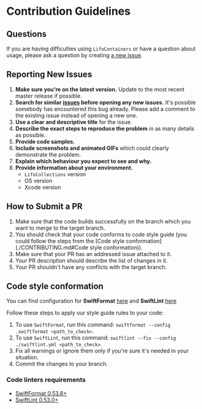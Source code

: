 # Contribution Guidelines

## Questions

If you are having difficulties using `LifoContainers` or have a question about usage, please ask a question by creating [a new issue](https://github.com/Shadowman405/LifoCollections/issues/new). 

## Reporting New Issues

1. **Make sure you're on the latest version.** Update to the most recent master release if possible.
2. **Search for similar [issues](https://github.com/Shadowman405/LifoCollections/issues) before opening any new issues.** It's possible somebody has encountered this bug already. Please add a comment to the existing issue instead of opening a new one.
3. **Use a clear and descriptive title** for the issue.
4. **Describe the exact steps to reproduce the problem** in as many details as possible.
4. **Provide code samples.**
5. **Include screenshots and animated GIFs** which could clearly demonstrate the problem.
6. **Explain which behaviour you expect to see and why.**
7. **Provide information about your environment.**
    - `LifoCollections` version
    - OS version
    - Xcode version
    
## How to Submit a PR

1. Make sure that the code builds successfully on the branch which you want to merge to the target branch.
1. You should check that your code conforms to code style guide (you could follow the steps from the [Code style conformation](./CONTRIBUTING.md#Code style conformation)).
1. Make sure that your PR has an addressed issue attached to it.
1. Your PR description should describe the list of changes in it.
1. Your PR shouldn't have any conflicts with the target branch.

## Code style conformation

You can find configuration for **SwiftFormat**  [here](./.swiftformat) and **SwiftLint** [here](./.swiftlint) 

Follow these steps to apply our style guide rules to your code:
1. To use `SwiftFormat`, run this command: `swiftformat --config .swiftformat <path_to_check>`.
1. To use `SwiftLint`, run this command: `swiftlint --fix --config ./swiftlint.yml <path_to_check>`.
1. Fix all warnings or ignore them only if you're sure it's needed in your situation.
1. Commit the changes to your branch.

### Code linters requirements

- [SwiftFormat 0.53.8+](https://github.com/nicklockwood/SwiftFormat)
- [SwiftLint 0.53.0+](https://github.com/realm/SwiftLint)
